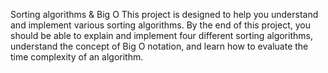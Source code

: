 Sorting algorithms & Big O
This project is designed to help you understand and implement various sorting algorithms. By the end of this project, you should be able to explain and implement four different sorting algorithms, understand the concept of Big O notation, and learn how to evaluate the time complexity of an algorithm.
